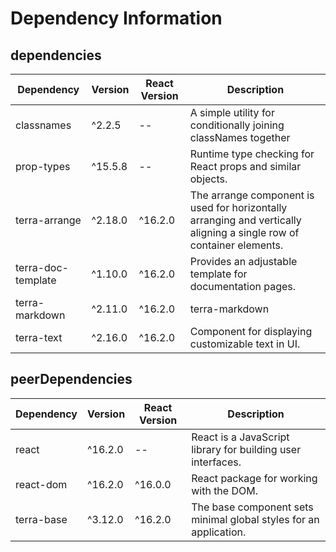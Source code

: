 # Dependency Information

## dependencies
| Dependency | Version | React Version | Description |
|-|-|-|-|
| classnames | ^2.2.5 | -- | A simple utility for conditionally joining classNames together |
| prop-types | ^15.5.8 | -- | Runtime type checking for React props and similar objects. |
| terra-arrange | ^2.18.0 | ^16.2.0 | The arrange component is used for horizontally arranging and vertically aligning a single row of container elements. |
| terra-doc-template | ^1.10.0 | ^16.2.0 | Provides an adjustable template for documentation pages. |
| terra-markdown | ^2.11.0 | ^16.2.0 | terra-markdown |
| terra-text | ^2.16.0 | ^16.2.0 | Component for displaying customizable text in UI. |

## peerDependencies
| Dependency | Version | React Version | Description |
|-|-|-|-|
| react | ^16.2.0 | -- | React is a JavaScript library for building user interfaces. |
| react-dom | ^16.2.0 | ^16.0.0 | React package for working with the DOM. |
| terra-base | ^3.12.0 | ^16.2.0 | The base component sets minimal global styles for an application. |
